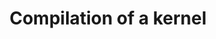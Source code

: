 ---
menu:
  sidebar:
    identifier: compilacion_de_un_kernel
    name: Compilation of a kernel
    parent: linux_compilaciones
    weight: 0
title: Compilation of a kernel
---